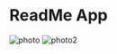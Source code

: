 # ReadMe App

![photo](https://github.com/ldizon8/iOS-Development/blob/master/ReadMe%20App/1.png)
![photo2](https://github.com/ldizon8/iOS-Development/blob/master/ReadMe%20App/2.png)




